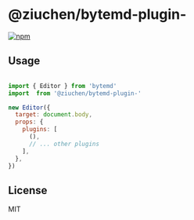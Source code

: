 # @ziuchen/bytemd-plugin-

[![npm](https://img.shields.io/npm/v/@ziuchen/bytemd-plugin-.svg)](https://www.npmjs.com/package/@ziuchen/bytemd-plugin-)



## Usage

```js

import { Editor } from 'bytemd'
import  from '@ziuchen/bytemd-plugin-'

new Editor({
  target: document.body,
  props: {
    plugins: [
      (),
      // ... other plugins
    ],
  },
})
```

## License

MIT